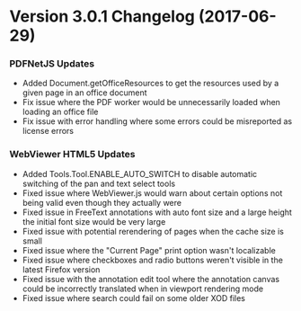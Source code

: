 # Version 3.0.1 Changelog (2017-06-29)

### PDFNetJS Updates

- Added Document.getOfficeResources to get the resources used by a given page in an office document
- Fix issue where the PDF worker would be unnecessarily loaded when loading an office file
- Fix issue with error handling where some errors could be misreported as license errors

### WebViewer HTML5 Updates

- Added Tools.Tool.ENABLE_AUTO_SWITCH to disable automatic switching of the pan and text select tools
- Fixed issue where WebViewer.js would warn about certain options not being valid even though they actually were
- Fixed issue in FreeText annotations with auto font size and a large height the initial font size would be very large
- Fixed issue with potential rerendering of pages when the cache size is small
- Fixed issue where the "Current Page" print option wasn't localizable
- Fixed issue where checkboxes and radio buttons weren't visible in the latest Firefox version
- Fixed issue with the annotation edit tool where the annotation canvas could be incorrectly translated when in viewport rendering mode
- Fixed issue where search could fail on some older XOD files